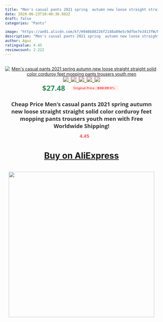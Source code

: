 ```yaml
---
title: "Men's casual pants 2021 spring  autumn new loose straight straight solid color corduroy feet mopping pants trousers youth men"
date: 2020-06-23T10:40:36.892Z
draft: false
categories: "Pants"

image: "https://ae01.alicdn.com/kf/H940b88226f2148a89e5c9dfbe7e3413fW/Men-s-casual-pants-2021-spring-autumn-new-loose-straight-straight-solid-color-corduroy-feet-mopping.jpg"
description: "Men's casual pants 2021 spring  autumn new loose straight straight solid color corduroy feet mopping pants trousers youth men"
author: Agus
ratingvalue: 4.45
reviewcount: 2.222
---
```

<br>
<div style="text-align: center;">
<a href="https://s.click.aliexpress.com/e/_9wemx3" target="_blank" rel="nofollow noopener noreferrer"><img alt="Men's casual pants 2021 spring  autumn new loose straight straight solid color corduroy feet mopping pants trousers youth men" class="magnifier-image" src="https://ae01.alicdn.com/kf/H940b88226f2148a89e5c9dfbe7e3413fW/Men-s-casual-pants-2021-spring-autumn-new-loose-straight-straight-solid-color-corduroy-feet-mopping.jpg_640x640.jpg">
<br>
<img style="border:1px solid salmon" src="https://ae01.alicdn.com/kf/H940b88226f2148a89e5c9dfbe7e3413fW/Men-s-casual-pants-2021-spring-autumn-new-loose-straight-straight-solid-color-corduroy-feet-mopping.jpg_120x120.jpg">&nbsp;&nbsp;<img style="border:1px solid salmon" src="https://ae01.alicdn.com/kf/He39bd6f249e547a9a5a22bebe23a2fe6X/Men-s-casual-pants-2021-spring-autumn-new-loose-straight-straight-solid-color-corduroy-feet-mopping.jpg_120x120.jpg">&nbsp;&nbsp;<img style="border:1px solid salmon" src="https://ae01.alicdn.com/kf/Hacf6ef8852c2453495c0fe7ca7769b019/Men-s-casual-pants-2021-spring-autumn-new-loose-straight-straight-solid-color-corduroy-feet-mopping.jpg_120x120.jpg">&nbsp;&nbsp;<img style="border:1px solid salmon" src="https://ae01.alicdn.com/kf/Hfd2fcb8b11a649e0b7224ca981a6d1f6r/Men-s-casual-pants-2021-spring-autumn-new-loose-straight-straight-solid-color-corduroy-feet-mopping.jpg_120x120.jpg">&nbsp;&nbsp;<img style="border:1px solid salmon" src="https://ae01.alicdn.com/kf/H976a1c239144483491709d7b943e91beo/Men-s-casual-pants-2021-spring-autumn-new-loose-straight-straight-solid-color-corduroy-feet-mopping.jpg_120x120.jpg"></a></div><br0>
<div style="text-align: center;"><span style="background-color: white; border: 0px; box-sizing: border-box; color: seagreen; display: inline-block; font-family: &quot;open sans&quot; , &quot;arial&quot; , &quot;helvetica&quot; , sans-serif , &quot;heiti&quot;; font-size: 24px; font-stretch: inherit; font-weight: 700; line-height: inherit; margin: 0px 10px 0px 0px; padding: 0px; vertical-align: middle;">$27.48 </span>
<span style="background: rgb(255 , 241 , 241); border-radius: 3px; border: 0px; box-sizing: border-box; color: #ff4747; display: inline-block; font-family: inherit; font-size: 12px; font-stretch: inherit; font-style: inherit; font-variant: inherit; font-weight: 600; line-height: inherit; margin: 0px; padding: 2px 5px; transform: scale(0.9); vertical-align: middle;">Original Price : <b style="text-decoration: line-through;">$30.20 </b> 9%&nbsp;&nbsp;</span></div>
<h1 style="color: #333333; display: inline-block; font-family: &quot;open sans&quot; , &quot;arial&quot; , &quot;helvetica&quot; , sans-serif , &quot;heiti&quot;; font-size: 18px; font-stretch: inherit; font-weight: 700; text-align: center;">Cheap Price Men's casual pants 2021 spring  autumn new loose straight straight solid color corduroy feet mopping pants trousers youth men with Free Worldwide Shipping!</h1>
<div style="color: #ff4747; text-align: center;">
<img src="https://4.bp.blogspot.com/-M0ZcTcb-5uY/XleCXlxnR4I/AAAAAAAAAEc/OrjgMkXV1oMQFaCRZj5HQwOCBcu3w1FegCPcBGAYYCw/s1600/star.png" style="height: 15px;">&nbsp;<b>4.45</b></div>
<div class="button_cont" align="center"><a class="buynow_a" href="https://s.click.aliexpress.com/e/_9wemx3" target="_blank" rel="nofollow noopener noreferrer"><H1>Buy on AliExpress</H1></a></div><br>
<div class="separator" style="clear: both; text-align: center;">
<img src="https://lh3.googleusercontent.com/-pTy5HemUv9M/XlePHvY0dAI/AAAAAAAAAE4/0nX5iRUoIWY8eMW9Dpxeirr157OZliDIgCLcBGAsYHQ/s1600/badge.gif" width="480">
</div>
